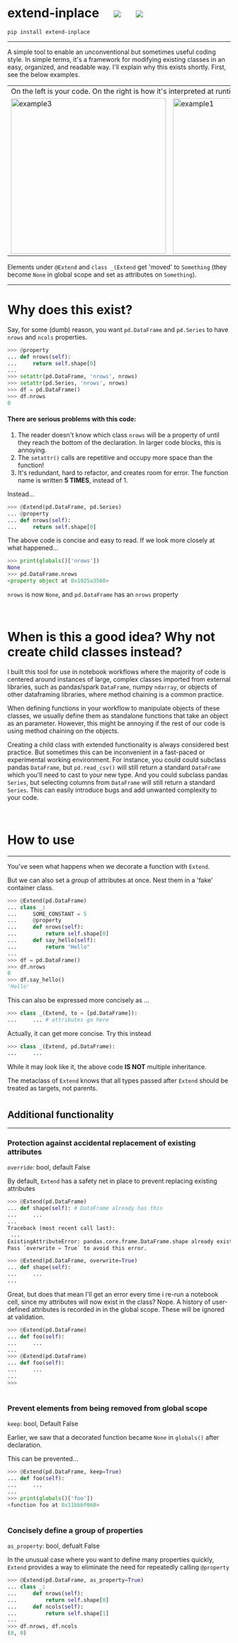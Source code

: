 <h1> extend-inplace &nbsp;&nbsp;&nbsp; <a href="https://pypi.org/project/extend-inplace/" alt="Version"> <img src="https://img.shields.io/pypi/v/extend-inplace.svg" /></a> &nbsp;&nbsp;&nbsp; <a href="https://github.com/ryayoung/extend-inplace/actions"> <img src="https://github.com/ryayoung/extend-inplace/actions/workflows/tests.yaml/badge.svg"/> </a> </h1>

```text
pip install extend-inplace
```

---

A simple tool to enable an unconventional but sometimes useful coding style. In simple terms, it's a framework for modifying existing classes in an easy, organized, and readable way. I'll explain why this exists shortly. First, see the below examples.

<table>
<tr>
<td colspan="3">On the left is your code. On the right is how it's interpreted at runtime</td>
<tr>
<tr>
<td><img width="350" alt="example3" src="https://user-images.githubusercontent.com/90723578/205125281-4168cbe4-43d0-45e6-9bc7-9d900f22b611.png"></td>
<td><img width="350" alt="example1" src="https://user-images.githubusercontent.com/90723578/205125276-aac7b2bc-5474-4278-be51-9f5640957197.png"></td>
<td><img width="350" alt="example2" src="https://user-images.githubusercontent.com/90723578/205125280-ab887b5f-774b-433c-a227-df37710b51b1.png"></td>
</tr>
</table>

Elements under `@Extend` and `class _(Extend` get 'moved' to `Something` (they become `None` in global scope and set as attributes on `Something`).

---

# Why does this exist?

Say, for some (dumb) reason, you want `pd.DataFrame` and `pd.Series` to have `nrows` and `ncols` properties.

```py
>>> @property
... def nrows(self):
...     return self.shape[0]
...
>>> setattr(pd.DataFrame, 'nrows', nrows)
>>> setattr(pd.Series, 'nrows', nrows)
>>> df = pd.DataFrame()
>>> df.nrows
0
```

#### There are serious problems with this code:
1.  The reader doesn't know which class ``nrows`` will be a property of until they
    reach the bottom of the declaration. In larger code blocks, this is annoying.
2.  The ``setattr()`` calls are repetitive and occupy more space than the function!
3.  It's redundant, hard to refactor, and creates room for error. The function
    name is written **5 TIMES**, instead of 1.

Instead...
```py
>>> @Extend(pd.DataFrame, pd.Series)
... @property
... def nrows(self):
...     return self.shape[0]
```

The above code is concise and easy to read. If we look more closely at what happened...

```py
>>> print(globals()['nrows'])
None
>>> pd.DataFrame.nrows
<property object at 0x1025a3560>
```

`nrows` is now `None`, and `pd.DataFrame` has an `nrows` property

<br>

# When is this a good idea? Why not create child classes instead?

I built this tool for use in notebook workflows where the majority of code is centered around instances of large, complex classes imported from external libraries, such as pandas/spark `DataFrame`, numpy `ndarray`, or objects of other dataframing libraries, where method chaining is a common practice.

When defining functions in your workflow to manipulate objects of these classes, we usually define them as standalone functions that take an object as an parameter. However, this might be annoying if the rest of our code is using method chaining on the objects.

Creating a child class with extended functionality is always considered best practice. But sometimes this can be inconvenient in a fast-paced or experimental working environment. For instance, you could could subclass pandas `DataFrame`, but `pd.read_csv()` will still return a standard `DataFrame` which you'll need to cast to your new type. And you could subclass pandas `Series`, but selecting columns from `DataFrame` will still return a standard `Series`. This can easily introduce bugs and add unwanted complexity to your code.

<br>

# How to use
---

You've seen what happens when we decorate a function with `Extend`.

But we can also set a *group* of attributes at once. Nest them in a 'fake' container class.

```py
>>> @Extend(pd.DataFrame)
... class _:
...     SOME_CONSTANT = 5
...     @property
...     def nrows(self):
...         return self.shape[0]
...     def say_hello(self):
...         return "Hello"
...
>>> df = pd.DataFrame()
>>> df.nrows
0
>>> df.say_hello()
'Hello'
```

This can also be expressed more concisely as ...

```py
>>> class _(Extend, to = [pd.DataFrame]):
...     ... # attributes go here
```

Actually, it can get more concise. Try this instead

```py
>>> class _(Extend, pd.DataFrame):
...     ...
```

While it may look like it, the above code **IS NOT** multiple inheritance.

The metaclass of `Extend` knows that all types passed after `Extend` should be treated as targets, not parents.

#

## Additional functionality

---

### Protection against accidental replacement of existing attributes

`override`: bool, default False

By default, `Extend` has a safety net in place to prevent replacing existing attributes

```py
>>> @Extend(pd.DataFrame)
... def shape(self): # DataFrame already has this
...     ...
...
Traceback (most recent call last):
 ...
ExistingAttributeError: pandas.core.frame.DataFrame.shape already exists.
Pass `overwrite = True` to avoid this error.
```
```py
>>> @Extend(pd.DataFrame, overwrite=True)
... def shape(self):
...     ...
...
```

Great, but does that mean I'll get an error every time i re-run a notebook cell, since my attributes
will now exist in the class? Nope. A history of user-defined attributes is recorded in in the global
scope. These will be ignored at validation.

```py
>>> @Extend(pd.DataFrame)
... def foo(self):
...     ...
...
>>> @Extend(pd.DataFrame)
... def foo(self):
...     ...
...
>>>
```

# 

### Prevent elements from being removed from global scope
`keep`: bool, Default False

Earlier, we saw that a decorated function became `None` in `globals()` after declaration.

This can be prevented...

```py
>>> @Extend(pd.DataFrame, keep=True)
... def foo(self):
...     ...
...
>>> print(globals()['foo'])
<function foo at 0x11bbbf060>
```

#

### Concisely define a group of properties
`as_property`: bool, defualt False

In the unusual case where you want to define many properties quickly, `Extend` provides a way to eliminate the need for repeatedly calling `@property`

```py
>>> @Extend(pd.DataFrame, as_property=True)
... class _:
...     def nrows(self):
...         return self.shape[0]
...     def ncols(self):
...         return self.shape[1]
...
>>> df.nrows, df.ncols
(0, 0)
```

